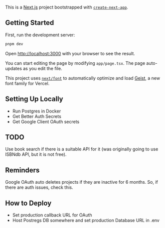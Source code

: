This is a [Next.js](https://nextjs.org) project bootstrapped with [`create-next-app`](https://nextjs.org/docs/app/api-reference/cli/create-next-app).

## Getting Started

First, run the development server:

```bash
pnpm dev
```

Open [http://localhost:3000](http://localhost:3000) with your browser to see the result.

You can start editing the page by modifying `app/page.tsx`. The page auto-updates as you edit the file.

This project uses [`next/font`](https://nextjs.org/docs/app/building-your-application/optimizing/fonts) to automatically optimize and load [Geist](https://vercel.com/font), a new font family for Vercel.

## Setting Up Locally
- Run Postgres in Docker
- Get Better Auth Secrets
- Get Google Client OAuth secrets

## TODO

Use book search if there is a suitable API for it (was originally going to use ISBNdb API, but it is not free).

## Reminders

Google OAuth auto deletes projects if they are inactive for 6 months. So, if there are auth issues, check this.

## How to Deploy
- Set production callback URL for OAuth
- Host Postregs DB somewhere and set production Database URL in .env
